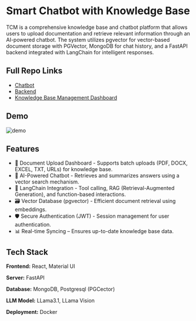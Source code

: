 # Smart Chatbot with Knowledge Base

TCM is a comprehensive knowledge base and chatbot platform that allows users to upload documentation and retrieve relevant information through an AI-powered chatbot. The system utilizes pgvector for vector-based document storage with PGVector, MongoDB for chat history, and a FastAPI backend integrated with LangChain for intelligent responses.


## Full Repo Links

 - [Chatbot](https://github.com/yuanqinong/tcm-chatbot)
 - [Backend](https://github.com/yuanqinong/tcm_backend )
 - [Knowledge Base Management Dashboard](https://github.com/yuanqinong/tcm_dashboard)

## Demo

![demo](https://github.com/user-attachments/assets/e83d9e1d-189f-4461-a8d8-c86b41ffa0c6)


## Features

- 📁 Document Upload Dashboard - Supports batch uploads (PDF, DOCX, EXCEL, TXT, URLs) for knowledge base.
- 🔎 AI-Powered Chatbot - Retrieves and summarizes answers using a vector search mechanism.
- 🧠 LangChain Integration - Tool calling, RAG (Retrieval-Augmented Generation), and function-based interactions.
- 🗃️ Vector Database (pgvector) - Efficient document retrieval using embeddings.
- 🛡️ Secure Authentication (JWT) - Session management for user authentication.
- 📊 Real-time Syncing – Ensures up-to-date knowledge base data.


## Tech Stack

**Frontend:** React, Material UI

**Server:** FastAPI

**Database:** MongoDB, Postgresql (PGCector)

**LLM Model:** LLama3.1, LLama Vision

**Deployment:** Docker
